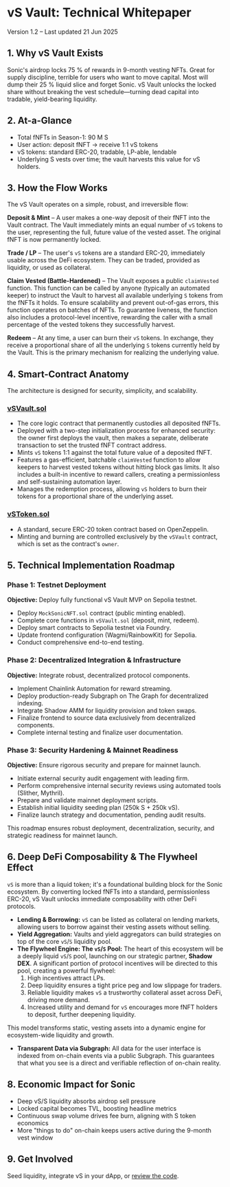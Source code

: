 # vS Vault: Technical Whitepaper
Version 1.2 – Last updated 21 Jun 2025

## 1. Why vS Vault Exists
Sonic's airdrop locks 75 % of rewards in 9-month vesting NFTs. Great for supply discipline, terrible for users who want to move capital. Most will dump their 25 % liquid slice and forget Sonic. vS Vault unlocks the locked share without breaking the vest schedule—turning dead capital into tradable, yield-bearing liquidity.

## 2. At-a-Glance
- Total fNFTs in Season-1: 90 M S
- User action: deposit fNFT → receive 1:1 vS tokens
- vS tokens: standard ERC-20, tradable, LP-able, lendable
- Underlying S vests over time; the vault harvests this value for vS holders.

## 3. How the Flow Works
The vS Vault operates on a simple, robust, and irreversible flow:

**Deposit & Mint** – A user makes a one-way deposit of their fNFT into the Vault contract. The Vault immediately mints an equal number of `vS` tokens to the user, representing the full, future value of the vested asset. The original fNFT is now permanently locked.

**Trade / LP** – The user's `vS` tokens are a standard ERC-20, immediately usable across the DeFi ecosystem. They can be traded, provided as liquidity, or used as collateral.

**Claim Vested (Battle-Hardened)** – The Vault exposes a public `claimVested` function. This function can be called by anyone (typically an automated keeper) to instruct the Vault to harvest all available underlying `S` tokens from the fNFTs it holds. To ensure scalability and prevent out-of-gas errors, this function operates on batches of NFTs. To guarantee liveness, the function also includes a protocol-level incentive, rewarding the caller with a small percentage of the vested tokens they successfully harvest.

**Redeem** – At any time, a user can burn their `vS` tokens. In exchange, they receive a proportional share of all the underlying `S` tokens currently held by the Vault. This is the primary mechanism for realizing the underlying value.

## 4. Smart-Contract Anatomy
The architecture is designed for security, simplicity, and scalability.

### [vSVault.sol](https://github.com/b1rdmania/vs-token-mvp/blob/main/src/vSVault.sol)
- The core logic contract that permanently custodies all deposited fNFTs.
- Deployed with a two-step initialization process for enhanced security: the owner first deploys the vault, then makes a separate, deliberate transaction to set the trusted fNFT contract address.
- Mints `vS` tokens 1:1 against the total future value of a deposited fNFT.
- Features a gas-efficient, batchable `claimVested` function to allow keepers to harvest vested tokens without hitting block gas limits. It also includes a built-in incentive to reward callers, creating a permissionless and self-sustaining automation layer.
- Manages the redemption process, allowing `vS` holders to burn their tokens for a proportional share of the underlying asset.

### [vSToken.sol](https://github.com/b1rdmania/vs-token-mvp/blob/main/src/vSToken.sol)
- A standard, secure ERC-20 token contract based on OpenZeppelin.
- Minting and burning are controlled exclusively by the `vSVault` contract, which is set as the contract's `owner`.

## 5. Technical Implementation Roadmap

### Phase 1: Testnet Deployment
**Objective:** Deploy fully functional vS Vault MVP on Sepolia testnet.
- Deploy `MockSonicNFT.sol` contract (public minting enabled).
- Complete core functions in `vSVault.sol` (deposit, mint, redeem).
- Deploy smart contracts to Sepolia testnet via Foundry.
- Update frontend configuration (Wagmi/RainbowKit) for Sepolia.
- Conduct comprehensive end-to-end testing.

### Phase 2: Decentralized Integration & Infrastructure
**Objective:** Integrate robust, decentralized protocol components.
- Implement Chainlink Automation for reward streaming.
- Deploy production-ready Subgraph on The Graph for decentralized indexing.
- Integrate Shadow AMM for liquidity provision and token swaps.
- Finalize frontend to source data exclusively from decentralized components.
- Complete internal testing and finalize user documentation.

### Phase 3: Security Hardening & Mainnet Readiness
**Objective:** Ensure rigorous security and prepare for mainnet launch.
- Initiate external security audit engagement with leading firm.
- Perform comprehensive internal security reviews using automated tools (Slither, Mythril).
- Prepare and validate mainnet deployment scripts.
- Establish initial liquidity seeding plan (250k S + 250k vS).
- Finalize launch strategy and documentation, pending audit results.

This roadmap ensures robust deployment, decentralization, security, and strategic readiness for mainnet launch.

## 6. Deep DeFi Composability & The Flywheel Effect
`vS` is more than a liquid token; it's a foundational building block for the Sonic ecosystem. By converting locked fNFTs into a standard, permissionless ERC-20, vS Vault unlocks immediate composability with other DeFi protocols.

- **Lending & Borrowing:** `vS` can be listed as collateral on lending markets, allowing users to borrow against their vesting assets without selling.
- **Yield Aggregation:** Vaults and yield aggregators can build strategies on top of the core `vS`/`S` liquidity pool.
- **The Flywheel Engine: The `vS`/`S` Pool:** The heart of this ecosystem will be a deeply liquid `vS`/`S` pool, launching on our strategic partner, **Shadow DEX**. A significant portion of protocol incentives will be directed to this pool, creating a powerful flywheel:
    1. High incentives attract LPs.
    2. Deep liquidity ensures a tight price peg and low slippage for traders.
    3. Reliable liquidity makes `vS` a trustworthy collateral asset across DeFi, driving more demand.
    4. Increased utility and demand for `vS` encourages more fNFT holders to deposit, further deepening liquidity.

This model transforms static, vesting assets into a dynamic engine for ecosystem-wide liquidity and growth.

- **Transparent Data via Subgraph:** All data for the user interface is indexed from on-chain events via a public Subgraph. This guarantees that what you see is a direct and verifiable reflection of on-chain reality.

## 8. Economic Impact for Sonic
- Deep vS/S liquidity absorbs airdrop sell pressure
- Locked capital becomes TVL, boosting headline metrics
- Continuous swap volume drives fee burn, aligning with S token economics
- More "things to do" on-chain keeps users active during the 9-month vest window

## 9. Get Involved
Seed liquidity, integrate vS in your dApp, or [review the code](https://github.com/b1rdmania/vs-token-mvp). 